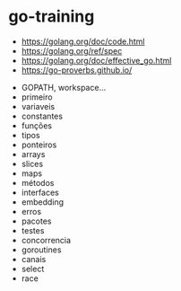 # go-training

- https://golang.org/doc/code.html
- https://golang.org/ref/spec
- https://golang.org/doc/effective_go.html
- https://go-proverbs.github.io/

* GOPATH, workspace...
* primeiro
* variaveis
* constantes
* funções
* tipos
* ponteiros
* arrays
* slices
* maps
* métodos
* interfaces
* embedding
* erros
* pacotes
* testes
* concorrencia
* goroutines
* canais
* select
* race
